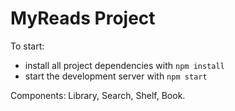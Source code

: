 # MyReads Project
To start:

- install all project dependencies with `npm install`
- start the development server with `npm start`

Components: Library, Search, Shelf, Book.